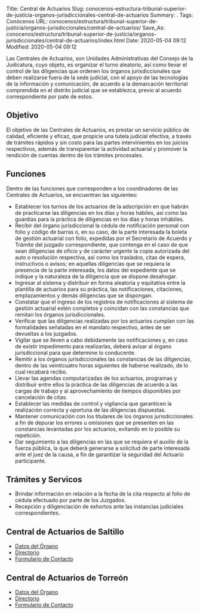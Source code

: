 Title: Central de Actuarios
Slug: conocenos-estructura-tribunal-superior-de-justicia-organos-jurisdiccionales-central-de-actuarios
Summary: .
Tags: Conócenos
URL: conocenos/estructura/tribunal-superior-de-justicia/organos-jurisdiccionales/central-de-actuarios/
Save_As: conocenos/estructura/tribunal-superior-de-justicia/organos-jurisdiccionales/central-de-actuarios/index.html
Date: 2020-05-04 09:12
Modified: 2020-05-04 09:12


Las Centrales de Actuarios, son Unidades Administrativas del Consejo de la Judicatura, cuyo objeto, es organizar el turno aleatorio, así como llevar el control de las diligencias que ordenen los órganos jurisdiccionales que deben realizarse fuera de la sede judicial, con el apoyo de las tecnologías de la información y comunicación, de acuerdo a la demarcación territorial comprendida en el distrito judicial que se establezca, previo al acuerdo correspondiente por pate de estos.

## Objetivo

El objetivo de las Centrales de Actuarios, es prestar un servicio público de calidad, eficiente y eficaz, que propicie una tutela judicial efectiva, a través de trámites rápidos y sin costo para las partes intervinientes en los juicios respectivos, además de transparentar la actividad actuarial y promover la rendición de cuentas dentro de los trámites procesales.

## Funciones

Dentro de las funciones que corresponden a los coordinadores de las Centrales de Actuarios, se encuentran las siguientes:

- Establecer los turnos de los actuarios de la adscripción en que habrán de practicarse las diligencias en los días y horas hábiles, así como las guardias para la práctica de diligencias en los días y horas inhábiles.
- Recibir del órgano jurisdiccional la cédula de notificación personal con folio y código de barras o, en su caso, de la parte interesada la boleta de gestión actuarial con folio, expedidas por el Secretario de Acuerdo y Trámite del juzgado correspondiente,  que contenga en el caso de que sean diligencias de oficio y de carácter urgente la copia autorizada del auto o resolución respectiva, así como los traslados, citas de espera, instructivos o avisos; en aquellas diligencias que se requiera la presencia de la parte interesada, los datos del expediente que se indique y la naturaleza de la diligencia que se dispone desahogar.
- Ingresar al sistema y distribuir en forma aleatoria y equitativa entre la plantilla de actuarios para su práctica, las notificaciones, citaciones, emplazamientos y demás diligencias que se dispongan.
- Constatar que el ingreso de los registros de notificaciones al sistema de gestión actuarial estén completos y coincidan con las constancias que remitan los órganos jurisdiccionales.
- Verificar que las diligencias realizadas por los actuarios cumplan con las formalidades señaladas en el mandato respectivo, antes de ser devueltas a los juzgados.
- Vigilar que se lleven a cabo debidamente las notificaciones y, en caso de existir impedimento para realizarlas, deberá avisar al órgano jurisdiccional para que determine lo conducente.
- Remitir a los órganos jurisdiccionales las constancias de las diligencias, dentro de las veinticuatro horas siguientes de haberse realizado, de lo cual recabará recibo.
- Llevar las agendas computarizadas de los actuarios, programas y distribuir entre ellos la práctica de las diligencias de acuerdo a las cargas de trabajo y al aprovechamiento de tiempos disponibles por cancelación de citas.
- Establecer las medidas de control y vigilancia que garanticen la realización correcta y oportuna de las diligencias dispuestas.
- Mantener comunicación con los titulares de los órganos jurisdiccionales a fin de depurar los errores u omisiones que se presenten en las constancias levantadas por los actuarios, evitando en lo posible su repetición.
- Dar seguimiento a las diligencias en las que se requiera el auxilio de la fuerza pública, la que deberá generarse a solicitud de parte interesada ante el juez de la causa, a fin de garantizar la seguridad del Actuario participante.

## Trámites y Servicos

- Brindar información en relación a la fecha de la cita respecto al folio de cédula efectuado por parte de los Juzgados.
- Recepción y diligenciación de exhortos ante las instancias judiciales correspondientes.

## Central de Actuarios de Saltillo

* [Datos del Órgano](saltillo/datos-del-organo/)
* [Directorio](saltillo/directorio/)
* [Formulario de Contacto](saltillo/formulario-de-contacto/)

## Central de Actuarios de Torreón

* [Datos del Órgano](torreon/datos-del-organo/)
* [Directorio](torreon/directorio/)
* [Formulario de Contacto](torreon/formulario-de-contacto/)



